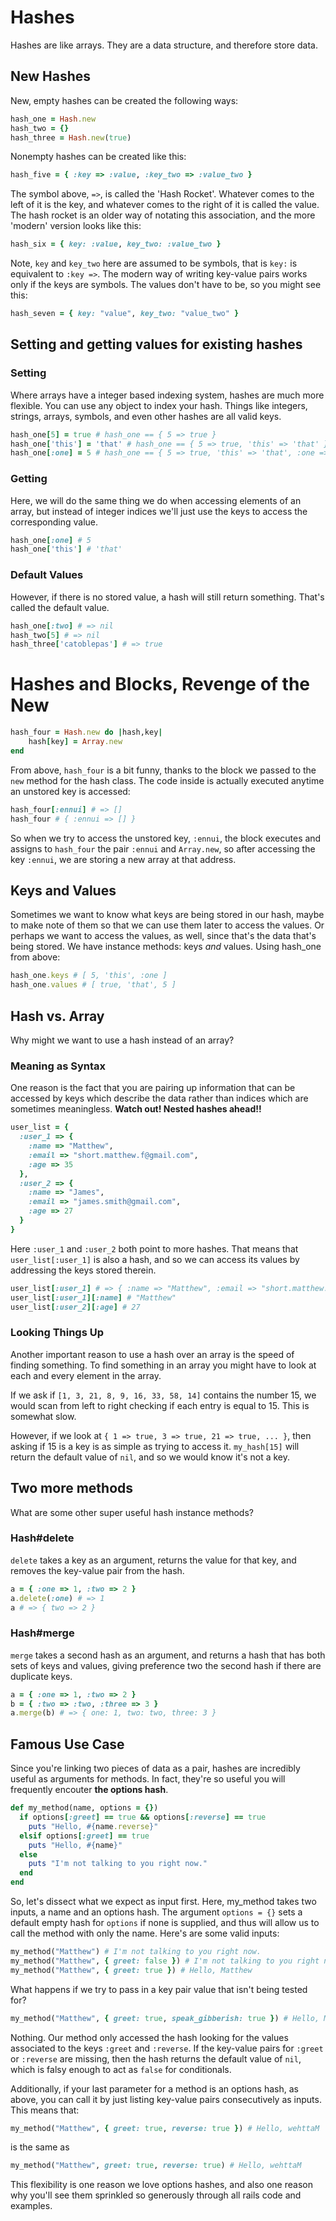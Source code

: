 # Hashes

Hashes are like arrays.  They are a data structure, and therefore store data.

## New Hashes

New, empty hashes can be created the following ways:

```ruby
hash_one = Hash.new
hash_two = {}
hash_three = Hash.new(true)
```

Nonempty hashes can be created like this:

```ruby
hash_five = { :key => :value, :key_two => :value_two }
```

The symbol above, `=>`, is called the 'Hash Rocket'.  Whatever comes to the left of it is the key, and whatever comes to the right of it is called the value.  The hash rocket is an older way of notating this association, and the more 'modern' version looks like this:

```ruby
hash_six = { key: :value, key_two: :value_two }
```

Note, `key` and `key_two` here are assumed to be symbols, that is `key:` is equivalent to `:key =>`.  The modern way of writing key-value pairs works only if the keys are symbols.  The values don't have to be, so you might see this:

```ruby
hash_seven = { key: "value", key_two: "value_two" }
```

## Setting and getting values for existing hashes

### Setting

Where arrays have a integer based indexing system, hashes are much more flexible.  You can use any object to index your hash.  Things like integers, strings, arrays, symbols, and even other hashes are all valid keys.

```ruby
hash_one[5] = true # hash_one == { 5 => true }
hash_one['this'] = 'that' # hash_one == { 5 => true, 'this' => 'that' }
hash_one[:one] = 5 # hash_one == { 5 => true, 'this' => 'that', :one => 5 }
```

### Getting

Here, we will do the same thing we do when accessing elements of an array, but instead of integer indices we'll just use the keys to access the corresponding value.

```ruby
hash_one[:one] # 5
hash_one['this'] # 'that'
```

### Default Values

However, if there is no stored value, a hash will still return something.  That's called the default value.

```ruby
hash_one[:two] # => nil
hash_two[5] # => nil
hash_three['catoblepas'] # => true
```

# Hashes and Blocks, Revenge of the New

```ruby
hash_four = Hash.new do |hash,key| 
	hash[key] = Array.new
end
```

From above, `hash_four` is a bit funny, thanks to the block we passed to the `new` method for the hash class.  The code inside is actually executed anytime an unstored key is accessed:

```ruby
hash_four[:ennui] # => []
hash_four # { :ennui => [] }
```

So when we try to access the unstored key, `:ennui`, the block executes and assigns to `hash_four` the pair `:ennui` and `Array.new`, so after accessing the key `:ennui`, we are storing a new array at that address.

## Keys and Values

Sometimes we want to know what keys are being stored in our hash, maybe to make note of them so that we can use them later to access the values.  Or perhaps we want to access the values, as well, since that's the data that's being stored.  We have instance methods: keys *and* values.  Using hash_one from above:

```ruby
hash_one.keys # [ 5, 'this', :one ]
hash_one.values # [ true, 'that', 5 ]
```

## Hash vs. Array

Why might we want to use a hash instead of an array?  

### Meaning as Syntax

One reason is the fact that you are pairing up information that can be accessed by keys which describe the data rather than indices which are sometimes meaningless. **Watch out!  Nested hashes ahead!!**

```ruby
user_list = {
  :user_1 => {
    :name => "Matthew",
    :email => "short.matthew.f@gmail.com",
    :age => 35
  },
  :user_2 => {
    :name => "James",
    :email => "james.smith@gmail.com",
    :age => 27
  }
}
```

Here `:user_1` and `:user_2` both point to more hashes.  That means that `user_list[:user_1]` is also a hash, and so we can access its values by addressing the keys stored therein. 

```ruby
user_list[:user_1] # => { :name => "Matthew", :email => "short.matthew.f@gmail.com", :age => 35 }
user_list[:user_1][:name] # "Matthew"
user_list[:user_2][:age] # 27
```

### Looking Things Up

Another important reason to use a hash over an array is the speed of finding something.  To find something in an array you might have to look at each and every element in the array.  

If we ask if `[1, 3, 21, 8, 9, 16, 33, 58, 14]` contains the number 15, we would scan from left to right checking if each entry is equal to 15.  This is somewhat slow.

However, if we look at `{ 1 => true, 3 => true, 21 => true, ... }`, then asking if 15 is a key is as simple as trying to access it.  `my_hash[15]` will return the default value of `nil`, and so we would know it's not a key.


## Two more methods

What are some other super useful hash instance methods?

### Hash#delete
`delete` takes a key as an argument, returns the value for that key, and removes the key-value pair from the hash.

```ruby
a = { :one => 1, :two => 2 }
a.delete(:one) # => 1
a # => { two => 2 }
```

### Hash#merge

`merge` takes a second hash as an argument, and returns a hash that has both sets of keys and values, giving preference two the second hash if there are duplicate keys.

```ruby
a = { :one => 1, :two => 2 }
b = { :two => :two, :three => 3 }
a.merge(b) # => { one: 1, two: two, three: 3 }
```

## Famous Use Case

Since you're linking two pieces of data as a pair, hashes are incredibly useful as arguments for methods.  In fact, they're so useful you will frequently encouter **the options hash**.

```ruby
def my_method(name, options = {})
  if options[:greet] == true && options[:reverse] == true
    puts "Hello, #{name.reverse}"
  elsif options[:greet] == true
    puts "Hello, #{name}"
  else
    puts "I'm not talking to you right now."
  end
end
```

So, let's dissect what we expect as input first.  Here, my_method takes two inputs, a name and an options hash.  The argument `options = {}` sets a default empty hash for `options` if none is supplied, and thus will allow us to call the method with only the name.  Here's are some valid inputs:

```ruby
my_method("Matthew") # I'm not talking to you right now.
my_method("Matthew", { greet: false }) # I'm not talking to you right now.
my_method("Matthew", { greet: true }) # Hello, Matthew
```

What happens if we try to pass in a key pair value that isn't being tested for?

```ruby
my_method("Matthew", { greet: true, speak_gibberish: true }) # Hello, Matthew
```

Nothing.  Our method only accessed the hash looking for the values associated to the keys `:greet` and `:reverse`.  If the key-value pairs for `:greet` or `:reverse` are missing, then the hash returns the default value of `nil`, which is falsy enough to act as `false` for conditionals.

Additionally, if your last parameter for a method is an options hash, as above, you can call it by just listing key-value pairs consecutively as inputs.  This means that:

```ruby
my_method("Matthew", { greet: true, reverse: true }) # Hello, wehttaM
```
is the same as

```ruby
my_method("Matthew", greet: true, reverse: true) # Hello, wehttaM
```

This flexibility is one reason we love options hashes, and also one reason why you'll see them sprinkled so generously through all rails code and examples. 


